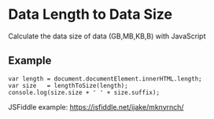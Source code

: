 # Data Length to Data Size
Calculate the data size of data (GB,MB,KB,B) with JavaScript

## Example
```JS
var length = document.documentElement.innerHTML.length;
var size   = lengthToSize(length);
console.log(size.size + ' ' + size.suffix);
```

JSFiddle example: https://jsfiddle.net/ijake/mknyrnch/
